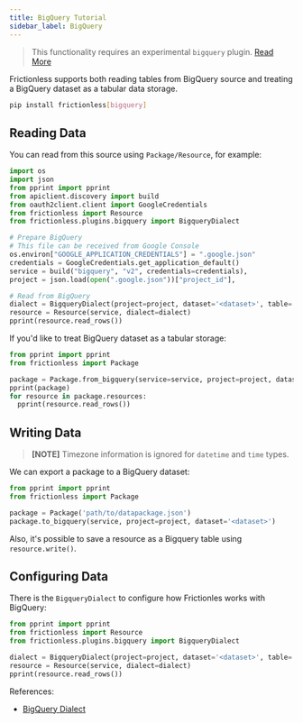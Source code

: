 ```yaml
---
title: BigQuery Tutorial
sidebar_label: BigQuery
---
```


> This functionality requires an experimental `bigquery` plugin. [Read More](../../references/plugins-reference.md)

Frictionless supports both reading tables from BigQuery source and treating a BigQuery dataset as a tabular data storage.

```bash title="CLI"
pip install frictionless[bigquery]
```

## Reading Data

You can read from this source using `Package/Resource`, for example:

```python title="Python"
import os
import json
from pprint import pprint
from apiclient.discovery import build
from oauth2client.client import GoogleCredentials
from frictionless import Resource
from frictionless.plugins.bigquery import BigqueryDialect

# Prepare BigQuery
# This file can be received from Google Console
os.environ["GOOGLE_APPLICATION_CREDENTIALS"] = ".google.json"
credentials = GoogleCredentials.get_application_default()
service = build("bigquery", "v2", credentials=credentials),
project = json.load(open(".google.json"))["project_id"],

# Read from BigQuery
dialect = BigqueryDialect(project=project, dataset='<dataset>', table='<table>')
resource = Resource(service, dialect=dialect)
pprint(resource.read_rows())
```

If you'd like to treat BigQuery dataset as a tabular storage:

```python title="Python"
from pprint import pprint
from frictionless import Package

package = Package.from_bigquery(service=service, project=project, dataset='<dataset>')
pprint(package)
for resource in package.resources:
  pprint(resource.read_rows())
```

## Writing Data

> **[NOTE]** Timezone information is ignored for `datetime` and `time` types.

We can export a package to a BigQuery dataset:

```python
from pprint import pprint
from frictionless import Package

package = Package('path/to/datapackage.json')
package.to_bigquery(service, project=project, dataset='<dataset>')
```

Also, it's possible to save a resource as a Bigquery table using `resource.write()`.

## Configuring Data

There is the `BigqueryDialect` to configure how Frictionles works with BigQuery:

```python
from pprint import pprint
from frictionless import Resource
from frictionless.plugins.bigquery import BigqueryDialect

dialect = BigqueryDialect(project=project, dataset='<dataset>', table='<table>'
resource = Resource(service, dialect=dialect)
pprint(resource.read_rows())
```

References:
- [BigQuery Dialect](../../references/formats-reference.md#bigquery)
